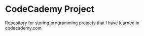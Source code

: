 # CodeCademy Project
Repository for storing programming projects that I have learned in codecademy.com 